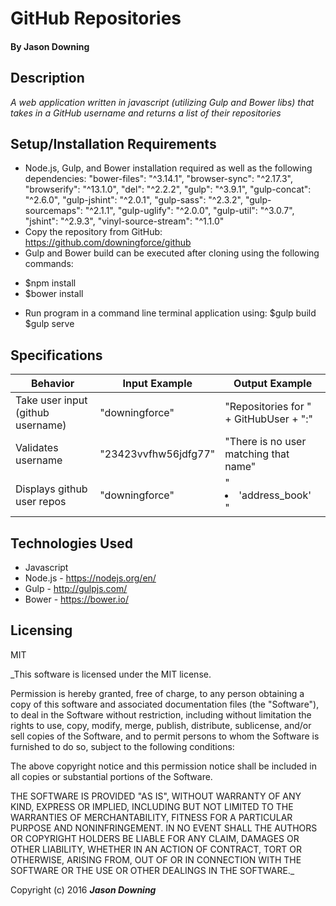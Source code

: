 # GitHub Repositories

#### By Jason Downing

## Description

_A web application written in javascript (utilizing Gulp and Bower libs) that takes in a GitHub username and returns a list of their repositories_

## Setup/Installation Requirements

* Node.js, Gulp, and Bower installation required as well as the following dependencies:
"bower-files": "^3.14.1",
"browser-sync": "^2.17.3",
"browserify": "^13.1.0",
"del": "^2.2.2",
"gulp": "^3.9.1",
"gulp-concat": "^2.6.0",
"gulp-jshint": "^2.0.1",
"gulp-sass": "^2.3.2",
"gulp-sourcemaps": "^2.1.1",
"gulp-uglify": "^2.0.0",
"gulp-util": "^3.0.7",
"jshint": "^2.9.3",
"vinyl-source-stream": "^1.1.0"
* Copy the repository from GitHub: https://github.com/downingforce/github
* Gulp and Bower build can be executed after cloning using the following commands:
- $npm install
- $bower install
* Run program in a command line terminal application using:
$gulp build
$gulp serve

## Specifications

| Behavior                              | Input Example               | Output Example                         |
| --------------------------------------| --------------------------- | -------------------------------------- |
| Take user input (github username)     | "downingforce"              | "Repositories for " + GitHubUser + ":" |
| Validates username                    | "23423vvfhw56jdfg77"        | "There is no user matching that name"  |
| Displays github user repos            | "downingforce"              | "<li>'address_book'</li>"              |


## Technologies Used

* Javascript
* Node.js - https://nodejs.org/en/
* Gulp - http://gulpjs.com/
* Bower - https://bower.io/

## Licensing

MIT

_This software is licensed under the MIT license.

Permission is hereby granted, free of charge, to any person obtaining a copy of this software and associated documentation files (the "Software"), to deal in the Software without restriction, including without limitation the rights to use, copy, modify, merge, publish, distribute, sublicense, and/or sell copies of the Software, and to permit persons to whom the Software is furnished to do so, subject to the following conditions:

The above copyright notice and this permission notice shall be included in all copies or substantial portions of the Software.

THE SOFTWARE IS PROVIDED "AS IS", WITHOUT WARRANTY OF ANY KIND, EXPRESS OR IMPLIED, INCLUDING BUT NOT LIMITED TO THE WARRANTIES OF MERCHANTABILITY, FITNESS FOR A PARTICULAR PURPOSE AND NONINFRINGEMENT. IN NO EVENT SHALL THE AUTHORS OR COPYRIGHT HOLDERS BE LIABLE FOR ANY CLAIM, DAMAGES OR OTHER LIABILITY, WHETHER IN AN ACTION OF CONTRACT, TORT OR OTHERWISE, ARISING FROM, OUT OF OR IN CONNECTION WITH THE SOFTWARE OR THE USE OR OTHER DEALINGS IN THE SOFTWARE._

Copyright (c) 2016 **_Jason Downing_**
